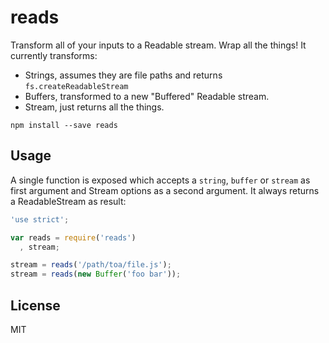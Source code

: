 # reads

Transform all of your inputs to a Readable stream. Wrap all the things! It
currently transforms:

- Strings, assumes they are file paths and returns `fs.createReadableStream`
- Buffers, transformed to a new "Buffered" Readable stream.
- Stream, just returns all the things.

```
npm install --save reads
```

## Usage

A single function is exposed which accepts a `string`, `buffer` or `stream` as
first argument and Stream options as a second argument. It always returns
a ReadableStream as result:

```js
'use strict';

var reads = require('reads')
  , stream;

stream = reads('/path/toa/file.js');
stream = reads(new Buffer('foo bar'));
```

## License

MIT
